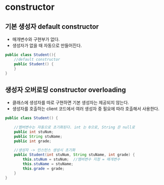 # constructor

## 기본 생성자 default constructor

- 매개변수와 구현부가 없다.
- 생성자가 없을 때 자동으로 만들어진다.

```java
public class Student(){
    //default constructor
    public Student() {
    }
}
```



## 생성자 오버로딩 constructor overloading

- 클래스에 생성자를 따로 구현하면 기본 생성자는 제공되지 않는다.
- 생성자를 호출하는 client 코드에서 여러 생성자 중 필요에 따라 호출해서 사용한다.

```java
public class Student() {
  
    //멤버변수는 자동으로 초기화된다. int 는 0으로, String 은 null로
    public int stuNum;
    public String stuName;
    public int grade;
  
    //생성자 -> 인스턴스 생성시 초기화
    public Student(int stuNum, String stuName, int grade) {
        this.stuNum = stuNum;  //멤버변수 지정 = 매개변수
        this.stuName = stuName;
        this.grade = grade;
    }
}
```

